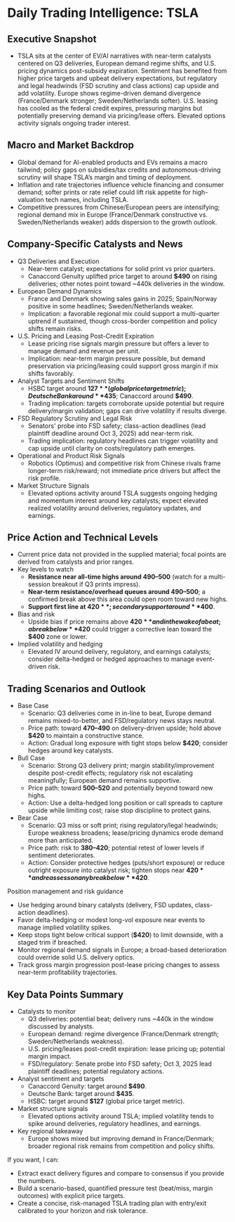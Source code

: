 # Daily Trading Intelligence: TSLA

## Executive Snapshot
- TSLA sits at the center of EV/AI narratives with near-term catalysts centered on Q3 deliveries, European demand regime shifts, and U.S. pricing dynamics post-subsidy expiration. Sentiment has benefited from higher price targets and upbeat delivery expectations, but regulatory and legal headwinds (FSD scrutiny and class actions) cap upside and add volatility. Europe shows regime-driven demand divergence (France/Denmark stronger; Sweden/Netherlands softer). U.S. leasing has cooled as the federal credit expires, pressuring margins but potentially preserving demand via pricing/lease offers. Elevated options activity signals ongoing trader interest.

## Macro and Market Backdrop
- Global demand for AI-enabled products and EVs remains a macro tailwind; policy gaps on subsidies/tax credits and autonomous-driving scrutiny will shape TSLA’s margin and timing of deployment.
- Inflation and rate trajectories influence vehicle financing and consumer demand; softer prints or rate relief could lift risk appetite for high-valuation tech names, including TSLA.
- Competitive pressures from Chinese/European peers are intensifying; regional demand mix in Europe (France/Denmark constructive vs. Sweden/Netherlands weaker) adds dispersion to the growth outlook.

## Company-Specific Catalysts and News
- Q3 Deliveries and Execution
  - Near-term catalyst; expectations for solid print vs prior quarters.
  - Canaccord Genuity uplifted price target to around **$490** on rising deliveries; other notes point toward ~440k deliveries in the window.
- European Demand Dynamics
  - France and Denmark showing sales gains in 2025; Spain/Norway positive in some headlines; Sweden/Netherlands weaker.
  - Implication: a favorable regional mix could support a multi-quarter uptrend if sustained, though cross-border competition and policy shifts remain risks.
- U.S. Pricing and Leasing Post-Credit Expiration
  - Lease pricing rise signals margin pressure but offers a lever to manage demand and revenue per unit.
  - Implication: near-term margin pressure possible, but demand preservation via pricing/leasing could support gross margin if mix shifts favorably.
- Analyst Targets and Sentiment Shifts
  - HSBC target around **$127** (global price target metric); Deutsche Bank around **$435**; Canaccord around **$490**.
  - Trading implication: targets corroborate upside potential but require delivery/margin validation; gaps can drive volatility if results diverge.
- FSD Regulatory Scrutiny and Legal Risk
  - Senators' probe into FSD safety; class-action deadlines (lead plaintiff deadline around Oct 3, 2025) add near-term risk.
  - Trading implication: regulatory headlines can trigger volatility and cap upside until clarity on costs/regulatory path emerges.
- Operational and Product Risk Signals
  - Robotics (Optimus) and competitive risk from Chinese rivals frame longer-term risk/reward; not immediate price drivers but affect the risk profile.
- Market Structure Signals
  - Elevated options activity around TSLA suggests ongoing hedging and momentum interest around key catalysts; expect elevated realized volatility around deliveries, regulatory updates, and earnings.

## Price Action and Technical Levels
- Current price data not provided in the supplied material; focal points are derived from catalysts and prior ranges.
- Key levels to watch
  - **Resistance near all-time highs around $490–$500** (watch for a multi-session breakout if Q3 prints impress).
  - **Near-term resistance/overhead queues around $490–$500**; a confirmed break above this area could open room toward new highs.
  - **Support first line at $420**; secondary support around **$400**.
- Bias and risk
  - Upside bias if price remains above **$420** and in the wake of a beat; a break below **$420** could trigger a corrective lean toward the **$400** zone or lower.
- Implied volatility and hedging
  - Elevated IV around delivery, regulatory, and earnings catalysts; consider delta-hedged or hedged approaches to manage event-driven risk.

## Trading Scenarios and Outlook
- Base Case
  - Scenario: Q3 deliveries come in in-line to beat, Europe demand remains mixed-to-better, and FSD/regulatory news stays neutral.
  - Price path: toward **$470–$490** on delivery-driven upside; hold above **$420** to maintain a constructive stance.
  - Action: Gradual long exposure with tight stops below **$420**; consider hedges around key catalysts.
- Bull Case
  - Scenario: Strong Q3 delivery print; margin stability/improvement despite post-credit effects; regulatory risk not escalating meaningfully; European demand remains supportive.
  - Price path: toward **$500–$520** and potentially beyond toward new highs.
  - Action: Use a delta-hedged long position or call spreads to capture upside while limiting cost; raise stop discipline to protect gains.
- Bear Case
  - Scenario: Q3 miss or soft print; rising regulatory/legal headwinds; Europe weakness broadens; lease/pricing dynamics erode demand more than anticipated.
  - Price path: risk to **$380–$420**; potential retest of lower levels if sentiment deteriorates.
  - Action: Consider protective hedges (puts/short exposure) or reduce outright exposure into catalyst risk; tighten stops near **$420** and reassess on any break below **$420**.

Position management and risk guidance
- Use hedging around binary catalysts (delivery, FSD updates, class-action deadlines).
- Favor delta-hedging or modest long-vol exposure near events to manage implied volatility spikes.
- Keep stops tight below critical support (**$420**) to limit downside, with a staged trim if breached.
- Monitor regional demand signals in Europe; a broad-based deterioration could override solid U.S. delivery optics.
- Track gross margin progression post-lease pricing changes to assess near-term profitability trajectories.

## Key Data Points Summary
- Catalysts to monitor
  - Q3 deliveries: potential beat; delivery runs ~440k in the window discussed by analysts.
  - European demand: regime divergence (France/Denmark strength; Sweden/Netherlands weakness).
  - U.S. pricing/leases post-credit expiration: lease pricing up; potential margin impact.
  - FSD/regulatory: Senate probe into FSD safety; Oct 3, 2025 lead plaintiff deadlines; potential regulatory actions.
- Analyst sentiment and targets
  - Canaccord Genuity: target around **$490**.
  - Deutsche Bank: target around **$435**.
  - HSBC: target around **$127** (global price target metric).
- Market structure signals
  - Elevated options activity around TSLA; implied volatility tends to spike around deliveries, regulatory headlines, and earnings.
- Key regional takeaway
  - Europe shows mixed but improving demand in France/Denmark; broader regional risk remains from competition and policy shifts.

If you want, I can:
- Extract exact delivery figures and compare to consensus if you provide the numbers.
- Build a scenario-based, quantified pressure test (beat/miss, margin outcomes) with explicit price targets.
- Create a concise, risk-managed TSLA trading plan with entry/exit calibrated to your horizon and risk tolerance.